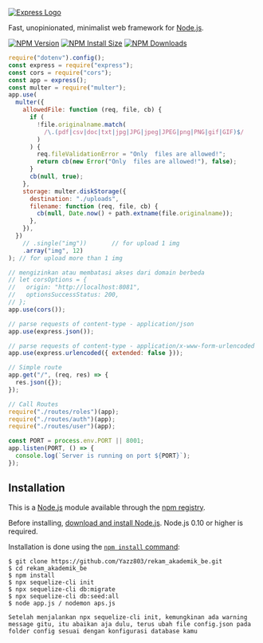 [![Express Logo](https://i.cloudup.com/zfY6lL7eFa-3000x3000.png)](http://expressjs.com/)

Fast, unopinionated, minimalist web framework for [Node.js](http://nodejs.org).

[![NPM Version][npm-version-image]][npm-url]
[![NPM Install Size][npm-install-size-image]][npm-install-size-url]
[![NPM Downloads][npm-downloads-image]][npm-downloads-url]

```js
require("dotenv").config();
const express = require("express");
const cors = require("cors");
const app = express();
const multer = require("multer");
app.use(
  multer({
    allowedFile: function (req, file, cb) {
      if (
        !file.originalname.match(
          /\.(pdf|csv|doc|txt|jpg|JPG|jpeg|JPEG|png|PNG|gif|GIF)$/
        )
      ) {
        req.fileValidationError = "Only  files are allowed!";
        return cb(new Error("Only  files are allowed!"), false);
      }
      cb(null, true);
    },
    storage: multer.diskStorage({
      destination: "./uploads",
      filename: function (req, file, cb) {
        cb(null, Date.now() + path.extname(file.originalname));
      },
    }),
  })
    // .single("img"))       // for upload 1 img
    .array("img", 12)
); // for upload more than 1 img

// mengizinkan atau membatasi akses dari domain berbeda
// let corsOptions = {
//   origin: "http://localhost:8081",
//   optionsSuccessStatus: 200,
// };
app.use(cors());

// parse requests of content-type - application/json
app.use(express.json());

// parse requests of content-type - application/x-www-form-urlencoded
app.use(express.urlencoded({ extended: false }));

// Simple route
app.get("/", (req, res) => {
  res.json({});
});

// Call Routes
require("./routes/roles")(app);
require("./routes/auth")(app);
require("./routes/user")(app);

const PORT = process.env.PORT || 8001;
app.listen(PORT, () => {
  console.log(`Server is running on port ${PORT}`);
});
```

## Installation

This is a [Node.js](https://nodejs.org/en/) module available through the
[npm registry](https://www.npmjs.com/).

Before installing, [download and install Node.js](https://nodejs.org/en/download/).
Node.js 0.10 or higher is required.

Installation is done using the
[`npm install` command](https://docs.npmjs.com/getting-started/installing-npm-packages-locally):

```console
$ git clone https://github.com/Yazz803/rekam_akademik_be.git
$ cd rekam_akademik_be
$ npm install
$ npx sequelize-cli init
$ npx sequelize-cli db:migrate
$ npx sequelize-cli db:seed:all
$ node app.js / nodemon aps.js

Setelah menjalankan npx sequelize-cli init, kemungkinan ada warning message gitu, itu abaikan aja dulu, terus ubah file config.json pada folder config sesuai dengan konfigurasi database kamu
```

[appveyor-image]: https://badgen.net/appveyor/ci/dougwilson/express/master?label=windows
[appveyor-url]: https://ci.appveyor.com/project/dougwilson/express
[coveralls-image]: https://badgen.net/coveralls/c/github/expressjs/express/master
[coveralls-url]: https://coveralls.io/r/expressjs/express?branch=master
[github-actions-ci-image]: https://badgen.net/github/checks/expressjs/express/master?label=linux
[github-actions-ci-url]: https://github.com/expressjs/express/actions/workflows/ci.yml
[npm-downloads-image]: https://badgen.net/npm/dm/express
[npm-downloads-url]: https://npmcharts.com/compare/express?minimal=true
[npm-install-size-image]: https://badgen.net/packagephobia/install/express
[npm-install-size-url]: https://packagephobia.com/result?p=express
[npm-url]: https://npmjs.org/package/express
[npm-version-image]: https://badgen.net/npm/v/express
